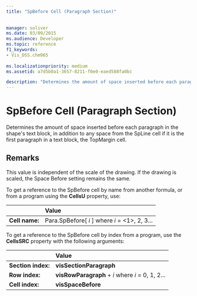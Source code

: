 ```yaml
---
title: "SpBefore Cell (Paragraph Section)"
 
 
manager: soliver
ms.date: 03/09/2015
ms.audience: Developer
ms.topic: reference
f1_keywords:
- Vis_DSS.chm965
 
ms.localizationpriority: medium
ms.assetid: a7d5b0a1-3657-8211-f0e0-eaed588fa0bc

description: "Determines the amount of space inserted before each paragraph in the shape's text block, in addition to any space from the SpLine cell if it is the first paragraph in a text block, the TopMargin cell."
---
```


# SpBefore Cell (Paragraph Section)

Determines the amount of space inserted before each paragraph in the shape's text block, in addition to any space from the SpLine cell if it is the first paragraph in a text block, the TopMargin cell.
  
## Remarks

This value is independent of the scale of the drawing. If the drawing is scaled, the Space Before setting remains the same.
  
To get a reference to the SpBefore cell by name from another formula, or from a program using the **CellsU** property, use: 
  
||Value |
|:-----|:-----|
| **Cell name:**  <br/> | Para.SpBefore[  *i*  ]            where  *i*  = <1>, 2, 3... |
   
To get a reference to the SpBefore cell by index from a program, use the **CellsSRC** property with the following arguments: 
  
||Value |
|:-----|:-----|
| **Section index:**  <br/> |**visSectionParagraph** <br/> |
| **Row index:**  <br/> |**visRowParagraph** +  *i*            where  *i*  = 0, 1, 2... |
| **Cell index:**  <br/> |**visSpaceBefore** <br/> |
   

